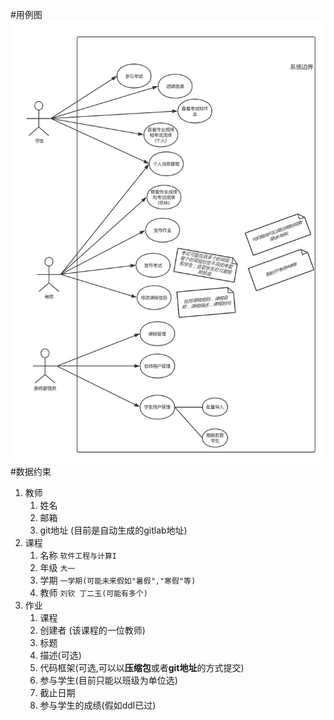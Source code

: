 #用例图
![](/UseCaseDiagram.png)
#数据约束
1. 教师
    1. 姓名 
    2. 邮箱
    3. git地址 (目前是自动生成的gitlab地址)
2. 课程
    1. 名称 `软件工程与计算I`
    2. 年级 `大一`
    3. 学期 `一学期(可能未来假如"暑假","寒假"等)`
    4. 教师 `刘钦 丁二玉(可能有多个)`
3. 作业
    1. 课程
    2. 创建者 (该课程的一位教师)
    3. 标题
    4. 描述(可选)
    5. 代码框架(可选,可以以**压缩包**或者**git地址**的方式提交)
    6. 参与学生(目前只能以班级为单位选)
    7. 截止日期
    8. 参与学生的成绩(假如ddl已过)
    